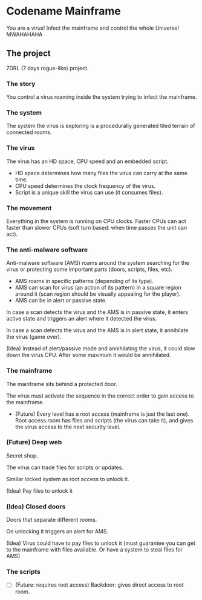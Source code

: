 # Codename Mainframe

You are a virus!
Infect the mainframe and control the whole Universe! MWAHAHAHA

## The project

7DRL (7 days rogue-like) project.

### The story

You control a virus roaming inside the system trying to infect the mainframe.

### The system

The system the virus is exploring is a procedurally generated tiled terrain of
connected rooms.

### The virus

The virus has an HD space, CPU speed and an embedded script.

- HD space determines how many files the virus can carry at the same time.
- CPU speed determines the clock frequency of the virus.
- Script is a unique skill the virus can use (it consumes files).

### The movement

Everything in the system is running on CPU clocks. Faster CPUs can act faster
than slower CPUs (soft turn based: when time passes the unit can act).

### The anti-malware software

Anti-malware software (AMS) roams around the system searching for the virus or
protecting some important parts (doors, scripts, files, etc).

- AMS roams in specific patterns (depending of its type).
- AMS can scan for virus (an action of its pattern) in a square region around it
(scan region should be visually appealing for the player).
- AMS can be in alert or passive state.

In case a scan detects the virus and the AMS is in passive state, it enters
active state and triggers an alert where it detected the virus.

In case a scan detects the virus and the AMS is in alert state, it annihilate
the virus (game over).

(Idea) Instead of alert/passive mode and annihilating the virus, it could slow
down the virus CPU. After some maximum it would be annihilated.

### The mainframe

The mainframe sits behind a protected door.

The virus must activate the sequence in the correct order to gain access to the
mainframe.

- (Future) Every level has a root access (mainframe is just the last one). Root
access room has files and scripts (the virus can take it), and gives the virus
access to the next security level.

### (Future) Deep web

Secret shop.

The virus can trade files for scripts or updates.

Similar locked system as root access to unlock it.

(Idea) Pay files to unlock it

### (Idea) Closed doors

Doors that separate different rooms.

On unlocking it triggers an alert for AMS.

(Idea) Virus could have to pay files to unlock it (must guarantee you can get to
the mainframe with files available. Or have a system to steal files for AMS)

### The scripts

- [ ] (Future: requires root access) Backdoor: gives direct access to root room.
